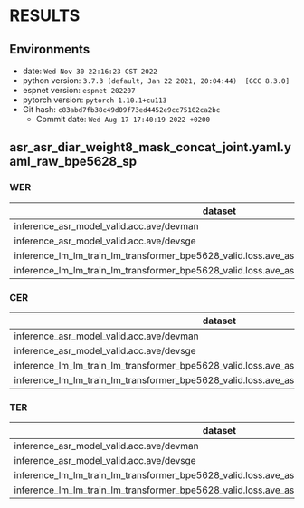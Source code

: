 <!-- Generated by scripts/utils/show_asr_result.sh -->
# RESULTS
## Environments
- date: `Wed Nov 30 22:16:23 CST 2022`
- python version: `3.7.3 (default, Jan 22 2021, 20:04:44)  [GCC 8.3.0]`
- espnet version: `espnet 202207`
- pytorch version: `pytorch 1.10.1+cu113`
- Git hash: `c83abd7fb38c49d09f73ed4452e9cc75102ca2bc`
  - Commit date: `Wed Aug 17 17:40:19 2022 +0200`

## asr_asr_diar_weight8_mask_concat_joint.yaml.yaml_raw_bpe5628_sp
### WER

|dataset|Snt|Wrd|Corr|Sub|Del|Ins|Err|S.Err|
|---|---|---|---|---|---|---|---|---|
|inference_asr_model_valid.acc.ave/devman|6531|96737|85.6|11.5|2.9|2.0|16.3|75.0|
|inference_asr_model_valid.acc.ave/devsge|5321|54390|79.8|16.2|3.9|2.9|23.0|73.9|
|inference_lm_lm_train_lm_transformer_bpe5628_valid.loss.ave_asr_model_valid.acc.ave/devman|6531|96737|85.8|11.0|3.2|1.9|16.1|74.4|
|inference_lm_lm_train_lm_transformer_bpe5628_valid.loss.ave_asr_model_valid.acc.ave/devsge|5321|54390|80.0|15.7|4.3|2.8|22.8|73.2|

### CER

|dataset|Snt|Wrd|Corr|Sub|Del|Ins|Err|S.Err|
|---|---|---|---|---|---|---|---|---|
|inference_asr_model_valid.acc.ave/devman|6531|269139|90.6|5.1|4.4|2.9|12.3|75.0|
|inference_asr_model_valid.acc.ave/devsge|5321|202335|88.3|5.8|5.9|3.8|15.5|73.9|
|inference_lm_lm_train_lm_transformer_bpe5628_valid.loss.ave_asr_model_valid.acc.ave/devman|6531|269139|90.3|4.9|4.8|2.7|12.4|74.4|
|inference_lm_lm_train_lm_transformer_bpe5628_valid.loss.ave_asr_model_valid.acc.ave/devsge|5321|202335|88.1|5.6|6.3|3.7|15.6|73.2|

### TER

|dataset|Snt|Wrd|Corr|Sub|Del|Ins|Err|S.Err|
|---|---|---|---|---|---|---|---|---|
|inference_asr_model_valid.acc.ave/devman|6531|200044|90.3|6.1|3.6|1.6|11.3|75.0|
|inference_asr_model_valid.acc.ave/devsge|5321|115114|86.3|8.6|5.1|2.3|16.0|73.9|
|inference_lm_lm_train_lm_transformer_bpe5628_valid.loss.ave_asr_model_valid.acc.ave/devman|6531|200044|90.2|5.9|3.9|1.5|11.3|74.4|
|inference_lm_lm_train_lm_transformer_bpe5628_valid.loss.ave_asr_model_valid.acc.ave/devsge|5321|115114|86.2|8.4|5.4|2.2|16.0|73.2|

